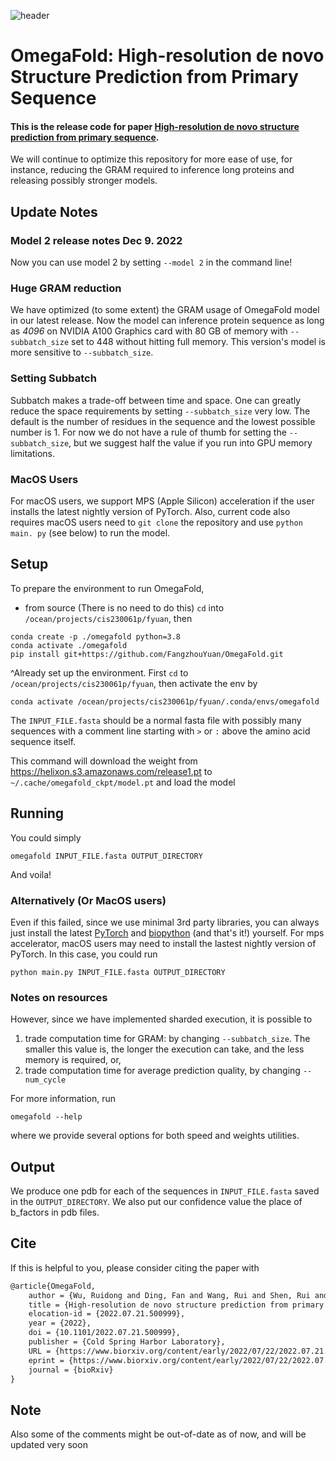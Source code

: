 ![header](figure.png)

# OmegaFold: High-resolution de novo Structure Prediction from Primary Sequence

#### This is the release code for paper [High-resolution de novo structure prediction from primary sequence](https://www.biorxiv.org/content/10.1101/2022.07.21.500999v1).

We will continue to optimize this repository for more ease of use, for
instance, reducing the GRAM required to inference long proteins and
releasing possibly stronger models.

## Update Notes

### Model 2 release notes Dec 9. 2022

Now you can use model 2 by setting `--model 2` in the command line!

### Huge GRAM reduction

We have optimized (to some extent) the GRAM usage of OmegaFold model in our
latest release. Now the model can inference protein sequence as long as
_4096_ on NVIDIA A100 Graphics card with 80 GB of memory with
`--subbatch_size` set to 448 without hitting full memory.
This version's model is more sensitive to `--subbatch_size`.

### Setting Subbatch

Subbatch makes a trade-off between time and space.
One can greatly reduce the space requirements by setting `--subbatch_size`
very low.
The default is the number of residues in the sequence and the lowest
possible number is 1.
For now we do not have a rule of thumb for setting the `--subbatch_size`,
but we suggest half the value if you run into GPU memory limitations.

### MacOS Users

For macOS users, we support MPS (Apple Silicon) acceleration if the user
installs the latest nightly version of PyTorch.
Also, current code also requires macOS users need to `git clone` the
repository and use `python main.
py` (see below) to run the model.

## Setup

To prepare the environment to run OmegaFold,

- from source (There is no need to do this)
`cd` into `/ocean/projects/cis230061p/fyuan`, then 
```commandline
conda create -p ./omegafold python=3.8
conda activate ./omegafold
pip install git+https://github.com/FangzhouYuan/OmegaFold.git
```
^Already set up the environment. First `cd` to `/ocean/projects/cis230061p/fyuan`, then activate the env by

```commandline
conda activate /ocean/projects/cis230061p/fyuan/.conda/envs/omegafold
```

The `INPUT_FILE.fasta` should be a normal fasta file with possibly many
sequences with a comment line starting with `>` or `:` above the amino
acid sequence itself.

This command will download the weight
from https://helixon.s3.amazonaws.com/release1.pt
to `~/.cache/omegafold_ckpt/model.pt`
and load the model

## Running

You could simply

```commandline
omegafold INPUT_FILE.fasta OUTPUT_DIRECTORY
```

And voila!

### Alternatively (Or MacOS users)

Even if this failed, since we use minimal 3rd party libraries, you can
always just install the latest
[PyTorch](https://pytorch.org) and [biopython](https://biopython.org)
(and that's it!) yourself.
For mps accelerator, macOS users may need to install the lastest nightly
version of PyTorch.
In this case, you could run

```commandline
python main.py INPUT_FILE.fasta OUTPUT_DIRECTORY
```

### Notes on resources

However, since we have implemented sharded execution, it is possible to

1. trade computation time for GRAM: by changing `--subbatch_size`. The
   smaller
   this value is, the longer the execution can take, and the less memory is
   required, or,
2. trade computation time for average prediction quality, by changing
   `--num_cycle`

For more information, run

```commandline
omegafold --help
```

where we provide several options for both speed and weights utilities.

## Output

We produce one pdb for each of the sequences in `INPUT_FILE.fasta` saved in
the `OUTPUT_DIRECTORY`. We also put our confidence value the place of
b_factors in pdb files.

## Cite

If this is helpful to you, please consider citing the paper with

```tex
@article{OmegaFold,
	author = {Wu, Ruidong and Ding, Fan and Wang, Rui and Shen, Rui and Zhang, Xiwen and Luo, Shitong and Su, Chenpeng and Wu, Zuofan and Xie, Qi and Berger, Bonnie and Ma, Jianzhu and Peng, Jian},
	title = {High-resolution de novo structure prediction from primary sequence},
	elocation-id = {2022.07.21.500999},
	year = {2022},
	doi = {10.1101/2022.07.21.500999},
	publisher = {Cold Spring Harbor Laboratory},
	URL = {https://www.biorxiv.org/content/early/2022/07/22/2022.07.21.500999},
	eprint = {https://www.biorxiv.org/content/early/2022/07/22/2022.07.21.500999.full.pdf},
	journal = {bioRxiv}
}

```

## Note

Also some of the comments might be out-of-date as of now, and will be
updated very soon
